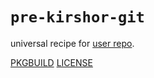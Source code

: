 # `pre-kirshor-git`

universal recipe for [user repo](../themartiancompany/ur).

[PKGBUILD](PKGBUILD)
[LICENSE](COPYING)
